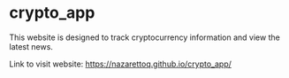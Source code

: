 # crypto_app
This website is designed to track cryptocurrency information and view the latest news.


Link to visit website: https://nazarettoq.github.io/crypto_app/
